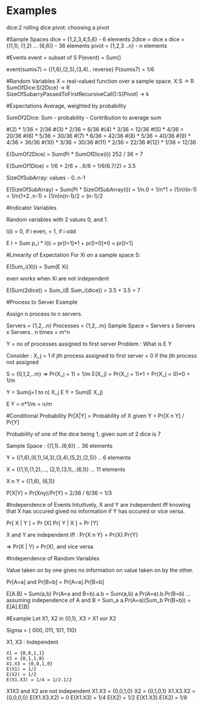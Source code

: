 # Examples
dice:2 rolling dice
pivot: choosing a pivot 

#Sample Spaces
dice = {1,2,3,4,5,6} - 6 elements
2dice = dice x dice = {(1,1), (1,2) ... (6,6)} - 36 elements
pivot = {1,2,3 ..n} - n elements

#Events
event = subset of S
P(event) = Sum()

event(sumis7) = {(1,6),(2,5),(3,4).. reverse} 
P(sumis7) = 1/6

#Random Variables
X = real-valued function over a sample space.
X:S -> R
SumOfDice:S(2Dice) -> R
SizeOfSubarryPassedToFirstRecursiveCall():S(Pivot) -> k

#Expectations
Average, weighted by probability

SumOf2Dice:
Sum - probability - Contribution to average sum

#(2) * 1/36 = 2/36
#(3) * 2/36 = 6/36
#(4) * 3/36 = 12/36
#(5) * 4/36 = 20/36
#(6) * 5/36 = 30/36
#(7) * 6/36 = 42/36
#(8) * 5/36 = 40/36
#(9) * 4/36 = 36/36
#(10) * 3/36 = 30/36
#(11) * 2/36 = 22/36
#(12) * 1/36 = 12/36

E(SumOf2Dice) = Sum(Pi * SumOfDice(i)) 252 / 36 = 7

E(SumOf1Dice) = 1/6 + 2/6 + ..6/6 = 1/6(6.7/2) = 3.5

SizeOfSubArray: values - 0..n-1

E(SizeOfSubArray) = Sum(Pi * SizeOfSubArray(i))
                  = 1/n.0 + 1/n*1 + (1/n)(n-1)
                  = 1/n(1+2..n-1) = (1/n)n(n-1)/2
                  = (n-1)/2

#Indicator Variables

Random variables with 2 values 0, and 1.

I(i) = 0, if i even, 
     = 1, if i odd

E I = Sum p_i * I(i) = pr[I=1]*1 + pr[I=0]*0 = pr[I=1]

#Linearity of Expectation
For Xi on a sample space S:

E(Sum_i(Xi)) = Sum(E Xi)

even works when Xi are not independent

E(Sum(2dice)) = Sum_i(E Sum_i(dice)) = 3.5 + 3.5 = 7

#Process to Server Example

Assign n process to n servers.

Servers = {1,2,..n}
Processes = {1,2,..m}
Sample Space = Servers x Servers x Servers.. n times = m^n

Y = no of processes assigned to first server
Problem : What is E Y 

Consider :
X_j = 1 if jth process assigned to first server
    = 0 if the jth process not assigned

S = {0,1,2,..m}
=> Pr(X_j = 1) = 1/m
E(X_j) = Pr(X_j = 1)*1 + Pr(X_j = 0)*0 = 1/m

Y = Sum(j=1 to n) X_j
E Y = Sum(E X_j)

E Y = n*1/m  = n/m

#Conditional Probability
Pr[X|Y] = Probability of X given Y = Pr[X n Y] / Pr[Y]

Probability of one of the dice being 1, given sum of 2 dice is 7

Sample Space : {(1,1)..(6,6)} .. 36 elements

Y = {(1,6),(6,1),(4,3),(3,4),(5,2),(2,5)} .. 6 elements

X = {(1,1),(1,2),..., (2,1),(3,1),..(6,1)} ... 11 elements

X n Y = {(1,6), (6,1)}

P[X|Y] = Pr(Xny)/Pr[Y] = 2/36 / 6/36 = 1/3

#Independence of Events
Intuitively, X and Y are independent iff knowing that X has occured gived no information if Y has occured or vice versa.

Pr[ X | Y ] = Pr [X]
Pr[ Y | X ] = Pr [Y]

X and Y are independent iff :
Pr{X n Y} = Pr{X}.Pr{Y}

=> Pr(X | Y) = Pr(X), and vice versa

#Independence of Random Variables

Value taken on by one gives no information on value taken on by the other.

Pr[A=a] and Pr[B=b] = Pr[A=a].Pr[B=b]

E[A.B] = Sum(a,b) Pr(A=a and B=b).a.b
       = Sum(a,b) a.Pr(A=a).b.Pr(B=b) ... assuming independence of A and B
       = Sum_a a.Pr(A=a)(Sum_b Pr(B=b))
       = E[A].E[B]

#Example
Let X1, X2 in {0,1}, X3 = X1 xor X2

Sigma = { 000, 011, 101, 110}

X1, X3 : Independent

    X1 = {0,0,1,1}
    X3 = {0,1,1,0}
    X1.X3 = {0,0,1,0}
    E(X1) = 1/2
    E(X2) = 1/2
    E(X1.X3) = 1/4 = 1/2.1/2

X1X3 and X2 are not independent
    X1.X3 = {0,0,1,0}
    X2 = {0,1,0,1}
    X1.X3.X2 = {0,0,0,0}
    E(X1.X3.X2) = 0
    E(X1.X3) = 1/4
    E(X2) = 1/2
    E(X1.X3).E(X2) = 1/8














